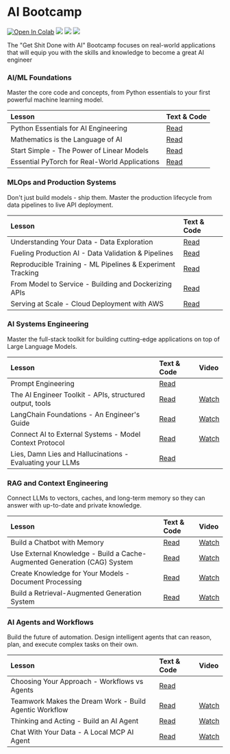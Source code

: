 # AI Bootcamp

[![Open In Colab](https://colab.research.google.com/assets/colab-badge.svg)](https://colab.research.google.com/github/curiousily/AI-Bootcamp/)
[![](https://dcbadge.vercel.app/api/server/UaNPxVD6tv?style=flat)](https://discord.gg/UaNPxVD6tv)
[![](https://img.shields.io/youtube/channel/subscribers/UCoW_WzQNJVAjxo4osNAxd_g?label=Watch%20on%20YouTube)](https://bit.ly/venelin-subscribe)
[![](https://img.shields.io/github/license/curiousily/AI-Bootcamp)](https://github.com/curiousily/AI-Bootcamp/blob/master/LICENSE)

The "Get Shit Done with AI" Bootcamp focuses on real-world applications that will equip you with the skills and knowledge to become a great AI engineer

### AI/ML Foundations
Master the core code and concepts, from Python essentials to your first powerful machine learning model.

| Lesson | Text & Code |
| :--- | :--- |
| Python Essentials for AI Engineering | [Read](/foundations/python-essentials) |
| Mathematics is the Language of AI | [Read](/foundations/mathematics-for-ai) |
| Start Simple - The Power of Linear Models | [Read](/foundations/linear-models) |
| Essential PyTorch for Real-World Applications | [Read](/foundations/real-world-pytorch) |

### MLOps and Production Systems
Don't just build models - ship them. Master the production lifecycle from data pipelines to live API deployment.

| Lesson | Text & Code |
| :--- | :--- | 
| Understanding Your Data - Data Exploration | [Read](/ml-in-production/data-exploration) |
| Fueling Production AI - Data Validation & Pipelines | [Read](/ml-in-production/data-validation-and-processing) |
| Reproducible Training - ML Pipelines & Experiment Tracking | [Read](/ml-in-production/machine-learning-pipelines) |
| From Model to Service - Building and Dockerizing APIs | [Read](/ml-in-production/model-to-container) |
| Serving at Scale - Cloud Deployment with AWS | [Read](/ml-in-production/cloud-deployment) |

### AI Systems Engineering
Master the full-stack toolkit for building cutting-edge applications on top of Large Language Models.

| Lesson | Text & Code | Video |
| :--- | :--- | :--- |
| Prompt Engineering | [Read](/ai-systems-engineering/prompt-engineering) | |
| The AI Engineer Toolkit - APIs, structured output, tools | [Read](/ai-systems-engineering/ai-engineer-toolkit) | [Watch](https://www.youtube.com/watch?v=10Pixhd9f9k) |
| LangChain Foundations - An Engineer's Guide | [Read](/ai-systems-engineering/langchain-foundations) | [Watch](https://www.youtube.com/watch?v=W8XKeV94xhk) |
| Connect AI to External Systems - Model Context Protocol | [Read](/ai-systems-engineering/model-context-protocol) | [Watch](https://www.youtube.com/watch?v=aiH79Q-LGjY) |
| Lies, Damn Lies and Hallucinations - Evaluating your LLMs | [Read](/ai-systems-engineering/llm-evaluation) | |

### RAG and Context Engineering
Connect LLMs to vectors, caches, and long-term memory so they can answer with up-to-date and private knowledge.

| Lesson | Text & Code | Video |
| :--- | :--- | :--- |
| Build a Chatbot with Memory | [Read](/context-engineering/build-chatbot) | [Watch](https://www.youtube.com/watch?v=XdbIv7AE3VA) |
| Use External Knowledge - Build a Cache-Augmented Generation (CAG) System | [Read](/context-engineering/cache-augmented-generation) | [Watch](https://www.youtube.com/watch?v=r6-3y7g8bw4) |
| Create Knowledge for Your Models - Document Processing | [Read](/context-engineering/document-processing-for-ai) | [Watch](https://www.youtube.com/watch?v=B5XD-qpL0FU) |
| Build a Retrieval-Augmented Generation System | [Read](/context-engineering/rag-pipelines) | [Watch](https://www.youtube.com/watch?v=Fyry6WO9nlc) |

### AI Agents and Workflows
Build the future of automation. Design intelligent agents that can reason, plan, and execute complex tasks on their own.

| Lesson | Text & Code | Video |
| :--- | :--- | :--- |
| Choosing Your Approach - Workflows vs Agents | [Read](/ai-agents/agents-and-workflows) | |
| Teamwork Makes the Dream Work - Build Agentic Workflow | [Read](/ai-agents/build-agentic-workflow) | [Watch](https://www.youtube.com/watch?v=dVf1z2BDVtI) |
| Thinking and Acting - Build an AI Agent | [Read](/ai-agents/build-ai-agent) | [Watch](https://www.youtube.com/watch?v=ay_sYadoxgk) |
| Chat With Your Data - A Local MCP AI Agent | [Read](/ai-agents/build-mcp-agent) | [Watch](https://www.youtube.com/watch?v=ZkMlWwgiFGw) |
